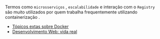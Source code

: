 Termos como `microsserviços` , `escalabilidade` e interação com o `Registry` são muito utilizados por quem trabalha frequentemente utilizando containerização .

- [Tópicos extas sobre Docker](https://app.betrybe.com/course/real-life-engineer/docker/docker-extra)
- [Desenvolvimento Web: vida real](https://app.betrybe.com/course/real-life-engineer)